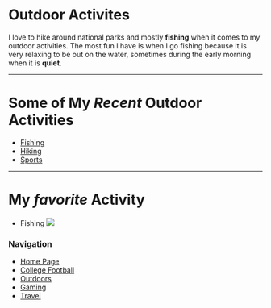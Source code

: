 # Outdoor Activites
I love to hike around national parks and mostly **fishing** when it comes to my outdoor activities. The most fun I have is when I go fishing because it is very relaxing to be out on the water, sometimes during the early morning when it is **quiet**.

___
# Some of My *Recent* Outdoor Activities
- [Fishing](https://mostateparks.com/activity/fishing)
- [Hiking](https://mostateparks.com/park/ha-ha-tonka-state-park)
- [Sports](https://www.mizzourec.com/facilities/outdoor/stankowski/)

___
# My *favorite* Activity
- Fishing
![](https://bloximages.chicago2.vip.townnews.com/lakeexpo.com/content/tncms/assets/v3/editorial/0/89/08904fca-6800-11e8-ab85-fbc903b253f3/5b154717dcaa4.image.jpg?resize=1200%2C800)

### Navigation
- [Home Page](https://github.com/NoahKirsch20/FinalProject)
- [College Football](https://github.com/NoahKirsch20/FinalProject/blob/master/Football.md)
- [Outdoors](https://noahkirsch20.github.io/Comedies/)
- [Gaming](https://noahkirsch20.github.io/Gaming/)
- [Travel](https://noahkirsch20.github.io/States/)
